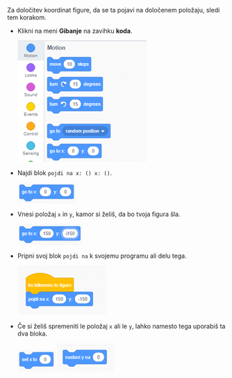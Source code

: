 Za določitev koordinat figure, da se ta pojavi na določenem položaju, sledi tem korakom.

- Klikni na meni **Gibanje** na zavihku **koda**.
    
    ![meni gibanja](images/motion-menu.png)

- Najdi blok `pojdi na x: () x: ()`.
    
    ![pojdi na x y](images/goto.png)

- Vnesi položaj `x` in `y`, kamor si želiš, da bo tvoja figura šla.
    
    ![pojdi na x y izpolnjen](images/goto_filled.png)

- Pripni svoj blok `pojdi na` k svojemu programu ali delu tega.
    
    ![pojdi na xy pripet](images/use-goto.png)

- Če si želiš spremeniti le položaj `x` ali le `y`, lahko namesto tega uporabiš ta dva bloka.
    
    ![nastavi x](images/setx.png) ![nastavi y](images/sety.png)